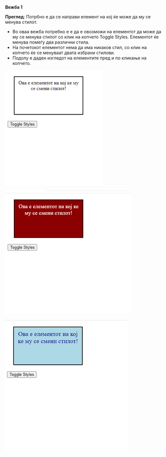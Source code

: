 **Вежба 1**

**Преглед**: Потрбно е да се направи елемент на кој ќе може да му се менува стилот.

 - Во оваа вежба потребно е  е да е овозможи на елементот да може да му се менува стилот со клик на копчето Toggle Styles. Елементот ќе менува  помеѓу два различни стила.  
-  На почетокот елементот нема да има никаков стил, со клик на копчето ќе се менуваат двата избрани стилови.
 - Подолу е даден изгледот на елементите пред и по кликање на копчето.

![](slika11edit.png)

![](1_2.png)

![](1_3.png) 

